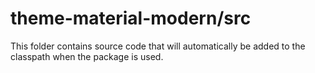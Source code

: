 # theme-material-modern/src

This folder contains source code that will automatically be added to the classpath when
the package is used.
